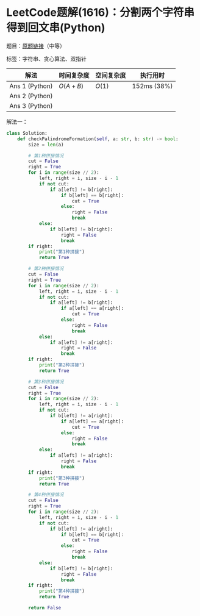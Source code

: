 # LeetCode题解(1616)：分割两个字符串得到回文串(Python)

题目：[原题链接](https://leetcode-cn.com/problems/split-two-strings-to-make-palindrome/)（中等）

标签：字符串、贪心算法、双指针

| 解法           | 时间复杂度 | 空间复杂度 | 执行用时    |
| -------------- | ---------- | ---------- | ----------- |
| Ans 1 (Python) | $O(A+B)$   | $O(1)$     | 152ms (38%) |
| Ans 2 (Python) |            |            |             |
| Ans 3 (Python) |            |            |             |

解法一：

```python
class Solution:
    def checkPalindromeFormation(self, a: str, b: str) -> bool:
        size = len(a)

        # 第1种拼接情况
        cut = False
        right = True
        for i in range(size // 2):
            left, right = i, size - i - 1
            if not cut:
                if a[left] != b[right]:
                    if b[left] == b[right]:
                        cut = True
                    else:
                        right = False
                        break
            else:
                if b[left] != b[right]:
                    right = False
                    break
        if right:
            print("第1种拼接")
            return True

        # 第2种拼接情况
        cut = False
        right = True
        for i in range(size // 2):
            left, right = i, size - i - 1
            if not cut:
                if a[left] != b[right]:
                    if a[left] == a[right]:
                        cut = True
                    else:
                        right = False
                        break
            else:
                if a[left] != a[right]:
                    right = False
                    break
        if right:
            print("第2种拼接")
            return True

        # 第3种拼接情况
        cut = False
        right = True
        for i in range(size // 2):
            left, right = i, size - i - 1
            if not cut:
                if b[left] != a[right]:
                    if a[left] == a[right]:
                        cut = True
                    else:
                        right = False
                        break
            else:
                if a[left] != a[right]:
                    right = False
                    break
        if right:
            print("第3种拼接")
            return True

        # 第4种拼接情况
        cut = False
        right = True
        for i in range(size // 2):
            left, right = i, size - i - 1
            if not cut:
                if b[left] != a[right]:
                    if b[left] == b[right]:
                        cut = True
                    else:
                        right = False
                        break
            else:
                if b[left] != b[right]:
                    right = False
                    break
        if right:
            print("第4种拼接")
            return True

        return False
```